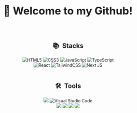 <div align="center">
  <h3 style="font-size:250%">👋 Welcome to my Github!</h3>
</div>
<br />

<div align="center">
  <h2>📚 &nbsp;Stacks</h2>
  <img src="https://img.shields.io/badge/html5-%23E34F26.svg?style=for-the-badge&logo=html5&logoColor=white" alt="HTML5"/>
  <img src="https://img.shields.io/badge/css3-%231572B6.svg?style=for-the-badge&logo=css3&logoColor=white" alt="CSS3"/>
  <img src="https://img.shields.io/badge/javascript-%23323330.svg?style=for-the-badge&logo=javascript&logoColor=%23F7DF1E" alt="JavaScript"/>
  <img src="https://img.shields.io/badge/typescript-%23007ACC.svg?style=for-the-badge&logo=typescript&logoColor=white" alt="TypeScript"/>
  <br />
<!--   <img src="https://img.shields.io/badge/NPM-%23CB3837.svg?style=for-the-badge&logo=npm&logoColor=white"/> -->
  <img src="https://img.shields.io/badge/react-%2320232a.svg?style=for-the-badge&logo=react&logoColor=%2361DAFB" alt="React"/>
  <img src="https://img.shields.io/badge/tailwindcss-%2338B2AC.svg?style=for-the-badge&logo=tailwind-css&logoColor=white" alt="TailwindCSS"/>
<!--   <img src="https://img.shields.io/badge/redux-%23764ABC.svg?&style=for-the-badge&logo=redux&logoColor=white" /> -->
  <img src="https://img.shields.io/badge/Next-black?style=for-the-badge&logo=next.js&logoColor=white" alt="Next JS"/>
<!--   <br /> -->
<!--   <img src="https://img.shields.io/badge/Amazon%20S3-FF9900?style=for-the-badge&logo=amazons3&logoColor=white" alt="AmazonS3" /> -->
</div>

<br />
  
<div align="center">
  <h2>🛠️ &nbsp;Tools</h2>
  <img src="https://img.shields.io/badge/vercel-%23000000.svg?style=for-the-badge&logo=vercel&logoColor=white" />
  <img src="https://img.shields.io/badge/Visual%20Studio%20Code-0078d7.svg?style=for-the-badge&logo=visual-studio-code&logoColor=white" alt="Visual Studio Code"/>
  <br />
  <img src="https://img.shields.io/badge/figma-%23F24E1E.svg?style=for-the-badge&logo=figma&logoColor=white"/>
  <img src="https://img.shields.io/badge/Slack-4A154B?style=for-the-badge&logo=slack&logoColor=white" />
  <img src="https://img.shields.io/badge/Notion-%23000000.svg?style=for-the-badge&logo=notion&logoColor=white"/>
  <img src="https://img.shields.io/badge/Discord-%235865F2.svg?style=for-the-badge&logo=discord&logoColor=white"/>
</div>

